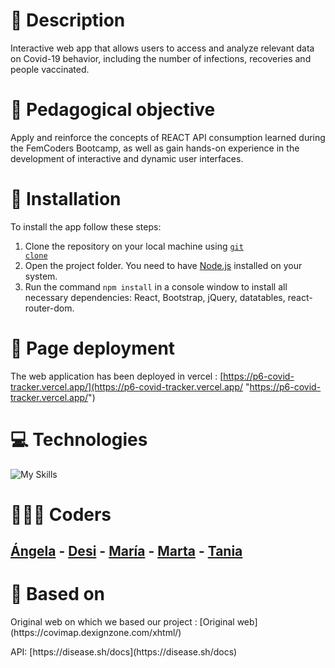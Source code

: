 # 🧾 Description
<p>Interactive web app that allows users to access and analyze relevant data on Covid-19 behavior, including the number of infections, recoveries and people vaccinated.</p>

# 🍎 Pedagogical objective
<p>Apply and reinforce the concepts of REACT API consumption learned during the FemCoders Bootcamp, as well as gain hands-on experience in the development of interactive and dynamic user interfaces.</p> 

# 🔧 Installation
To install the app follow these steps:
 1. Clone the repository on your local machine using <code>[git clone](https://docs.github.com/en/repositories/creating-and-managing-repositories/cloning-a-repository)</code> 
 2. Open the project folder.  You need to have [Node.js](https://nodejs.org/en/download) installed on your system.
 3. Run the command  `npm install` in a console window to install all necessary dependencies: React, Bootstrap, jQuery, datatables, react-router-dom.

# 🚀 Page deployment
The web application has been deployed in vercel : [https://p6-covid-tracker.vercel.app/](https://p6-covid-tracker.vercel.app/ "https://p6-covid-tracker.vercel.app/")

# 💻 Technologies
![My Skills](https://skillicons.dev/icons?i=html,css,js,jquery,git,react,figma,github,nodejs,vite,bootstrap,discord,)

# 🧙🏻‍♀️ Coders
## [Ángela](https://https://github.com/Kalypso89)  - [Desi](https://github.com/DevDesiree)  - [María](https://github.com/maicaocaa)  - [Marta](https://github.com/martanuan)  - [Tania](https://github.com/Tania-Serrulla)

# 📝 Based on
<p>Original web on which we based our project : [Original web](https://covimap.dexignzone.com/xhtml/) </p>
<p>API:  [https://disease.sh/docs](https://disease.sh/docs)</p>